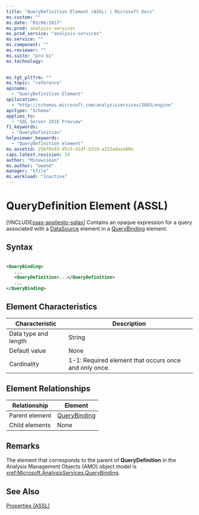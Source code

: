 ```yaml
---
title: "QueryDefinition Element (ASSL) | Microsoft Docs"
ms.custom: ""
ms.date: "03/06/2017"
ms.prod: analysis-services
ms.prod_service: "analysis-services"
ms.service: ""
ms.component: ""
ms.reviewer: ""
ms.suite: "pro-bi"
ms.technology: 
  

ms.tgt_pltfrm: ""
ms.topic: "reference"
apiname: 
  - "QueryDefinition Element"
apilocation: 
  - "http://schemas.microsoft.com/analysisservices/2003/engine"
apitype: "Schema"
applies_to: 
  - "SQL Server 2016 Preview"
f1_keywords: 
  - "QueryDefinition"
helpviewer_keywords: 
  - "QueryDefinition element"
ms.assetid: 25bf0e93-d5c5-41df-b310-a253a4ace80e
caps.latest.revision: 34
author: "Minewiskan"
ms.author: "owend"
manager: "kfile"
ms.workload: "Inactive"
---
```

# QueryDefinition Element (ASSL)
[!INCLUDE[ssas-appliesto-sqlas](../../../includes/ssas-appliesto-sqlas.md)]
  Contains an opaque expression for a query associated with a [DataSource](../../../analysis-services/scripting/objects/datasource-element-assl.md) element in a [QueryBinding](../../../analysis-services/scripting/data-type/querybinding-data-type-assl.md) element.  
  
## Syntax  
  
```xml  
  
<QueryBinding>  
   ...  
   <QueryDefinition>...</QueryDefinition>  
   ...  
</QueryBinding>  
```  
  
## Element Characteristics  
  
|Characteristic|Description|  
|--------------------|-----------------|  
|Data type and length|String|  
|Default value|None|  
|Cardinality|1-1: Required element that occurs once and only once.|  
  
## Element Relationships  
  
|Relationship|Element|  
|------------------|-------------|  
|Parent element|[QueryBinding](../../../analysis-services/scripting/data-type/querybinding-data-type-assl.md)|  
|Child elements|None|  
  
## Remarks  
 The element that corresponds to the parent of **QueryDefinition** in the Analysis Management Objects (AMO) object model is <xref:Microsoft.AnalysisServices.QueryBinding>.  
  
## See Also  
 [Properties &#40;ASSL&#41;](../../../analysis-services/scripting/properties/properties-assl.md)  
  
  
